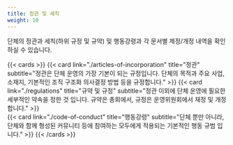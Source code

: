 ```yaml
---
title: 정관 및 세칙
weight: 10
---
```

 
단체의 정관과 세칙(하위 규정 및 규약) 및 행동강령과 각 문서별 제정/개정 내역을 확인하실 수 있습니다.

{{< cards >}}
  {{< card link="./articles-of-incorporation" title="정관" subtitle="정관은 단체 운영의 가장 기본이 되는 규정입니다. 단체의 목적과 주요 사업, 소재지, 기본적인 조직 구조화 의사결정 방법 등을 규정합니다." >}}
  {{< card link="./regulations" title="규약 및 규정"  subtitle="정관 이외에 단체 운영에 필요한 세부적인 약속을 정한 것 입니다. 규약은 총회에서, 규정은 운영위원회에서 재정 및 개정 합니다." >}}  
  {{< card link="./code-of-conduct" title="행동강령" subtitle="단체 뿐만 아니라, 단체와 함께 형성된 커뮤니티 등에 참여하는 모두에게 적용되는 기본적인 행동 규범 입니다." >}}
{{< /cards >}}